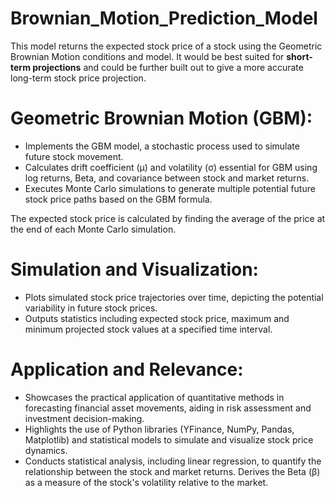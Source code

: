 # Brownian_Motion_Prediction_Model

This model returns the expected stock price of a stock using the Geometric Brownian Motion conditions and model. It would be best suited for **short-term projections** and could be further built out to give a more accurate long-term stock price projection.

# Geometric Brownian Motion (GBM):
- Implements the GBM model, a stochastic process used to simulate future stock movement.
- Calculates drift coefficient (μ) and volatility (σ) essential for GBM using log returns, Beta, and covariance between stock and market returns.
- Executes Monte Carlo simulations to generate multiple potential future stock price paths based on the GBM formula.

The expected stock price is calculated by finding the average of the price at the end of each Monte Carlo simulation.

# Simulation and Visualization:
- Plots simulated stock price trajectories over time, depicting the potential variability in future stock prices.
- Outputs statistics including expected stock price, maximum and minimum projected stock values at a specified time interval.

# Application and Relevance:
- Showcases the practical application of quantitative methods in forecasting financial asset movements, aiding in risk assessment and investment decision-making.
- Highlights the use of Python libraries (YFinance, NumPy, Pandas, Matplotlib) and statistical models to simulate and visualize stock price dynamics.
- Conducts statistical analysis, including linear regression, to quantify the relationship between the stock and market returns. Derives the Beta (β) as a measure of the stock's volatility relative to the market.
